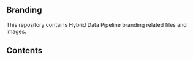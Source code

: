 ## Branding

This repository contains Hybrid Data Pipeline branding related files and images. 


## Contents
